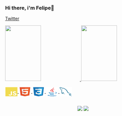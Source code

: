 ### Hi there, i'm Felipe👋
<a href='https://twitter.com/felipertt1'> Twitter </a>

<div >
  <a href="https://github.com/FelipeRTT">
  <img height="180em" width="48%" src="https://github-readme-stats.vercel.app/api?username=FelipeRTT&show_icons=true&theme=dracula&include_all_commits=true&count_private=true"/>
  <img height="180em" width="48%" src="https://github-readme-stats.vercel.app/api/top-langs/?username=FelipeRTT&layout=compact&langs_count=7&theme=dracula"/>
</div>
  
<div style="display: inline_block"><br>
  <img align="center" alt="Felipe-Js" height="30" width="40" src="https://raw.githubusercontent.com/devicons/devicon/master/icons/javascript/javascript-plain.svg">
  <img align="center" alt="Felipe-HTML" height="30" width="40" src="https://raw.githubusercontent.com/devicons/devicon/master/icons/html5/html5-original.svg">
  <img align="center" alt="Felipe-CSS" height="30" width="40" src="https://raw.githubusercontent.com/devicons/devicon/master/icons/css3/css3-original.svg">
  <img align="center" alt="Felipe-Java" height="30" width="40" src="https://raw.githubusercontent.com/devicons/devicon/master/icons/java/java-original.svg">
  <img align="center" alt="Felipe-SQL" height="30" width="40" src="https://raw.githubusercontent.com/devicons/devicon/master/icons/mysql/mysql-original.svg">
  <br><br>
</div>

  
  
<div align="center"> 
  
 <a href="https://twitter.com/felipertt1" target="_blank"><img src="https://img.shields.io/badge/twitter-7289DA?style=for-the-badge&logo=twitter&logoColor=white" target="_blank"></a> 
  <a href = "mailto:feliperanghetti06@gmail.com"><img src="https://img.shields.io/badge/-Gmail-%23333?style=for-the-badge&logo=gmail&logoColor=white" target="_blank"></a>
  <!--<a href="https://www.linkedin.com" target="_blank"><img src="https://img.shields.io/badge/-LinkedIn-%230077B5?style=for-the-badge&logo=linkedin&logoColor=white" target="_blank"></a> !-->

</div>
